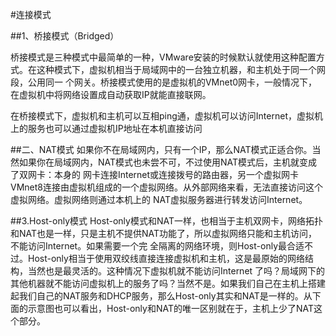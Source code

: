 #连接模式

##1、桥接模式（Bridged）

桥接模式是三种模式中最简单的一种，VMware安装的时候默认就使用这种配置方式。在这种模式下，虚拟机相当于局域网中的一台独立机器，和主机处于同一个网段，公用同一 个网关。桥接模式使用的是虚拟机的VMnet0网卡，一般情况下，在虚拟机中将网络设置成自动获取IP就能直接联网。

在桥接模式下，虚拟机和主机可以互相ping通，虚拟机可以访问Internet，虚拟机上的服务也可以通过虚拟机IP地址在本机直接访问

##二、NAT模式
如果你不在局域网内，只有一个IP，那么NAT模式正适合你。当然如果你在局域网内，NAT模式也未尝不可，不过使用NAT模式后，主机就变成了双网卡：本身的 网卡连接Internet或连接拨号的路由器，另一个虚拟网卡VMnet8连接由虚拟机组成的一个虚拟网络。从外部网络来看，无法直接访问这个虚拟网络。虚拟网络则通过本机上的 NAT虚拟服务器进行转发访问Internet。

##3.Host-only模式
Host-only模式和NAT一样，也相当于主机双网卡，网络拓扑和NAT也是一样，只是主机不提供NAT功能了，所以虚拟网络只能和主机访问，不能访问Internet。如果需要一个完 全隔离的网络环境，则Host-only最合适不过。Host-only相当于使用双绞线直接连接虚拟机和主机，这是最原始的网络结构，当然也是最灵活的。这种情况下虚拟机就不能访问Internet 了吗？局域网下的其他机器就不能访问虚拟机上的服务了吗？当然不是。如果我们自己在主机上搭建起我们自己的NAT服务和DHCP服务，那么Host-only其实和NAT是一样的。从下面的示意图也可以看出，Host-only和NAT的唯一区别就在于，主机上少了NAT这个部分。